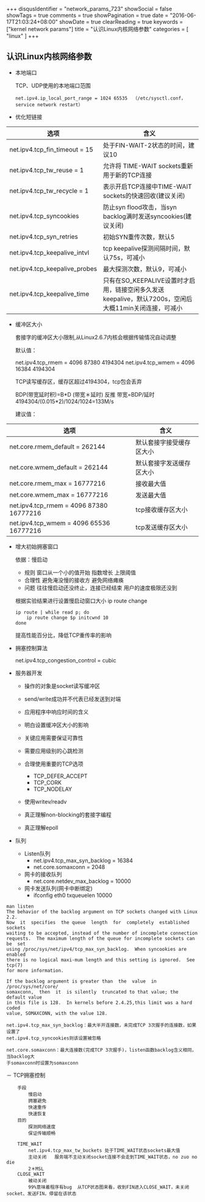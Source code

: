+++
disqusIdentifier = "network_params_723"
showSocial = false
showTags = true
comments = true
showPagination = true
date = "2016-06-17T21:03:24+08:00"
showDate = true
clearReading = true
keywords = ["kernel network params"]
title = "认识Linux内核网络参数"
categories = [ "linux" ]
+++
## 认识Linux内核网络参数
- 本地端口
	
	TCP、UDP使用的本地端口范围
	
	```net.ipv4.ip_local_port_range = 1024 65535  （/etc/sysctl.conf，service network restart）```
	

- 优化短链接

选项|含义
----|----
net.ipv4.tcp_fin_timeout = 15|处于FIN-WAIT-2状态的时间，建议10
net.ipv4.tcp_tw_reuse = 1|允许将 TIME-WAIT sockets重新用于新的TCP连接
net.ipv4.tcp_tw_recycle = 1 |表示开启TCP连接中TIME-WAIT sockets的快速回收(建议关闭)
net.ipv4.tcp_syncookies| 防止syn flood攻击，当syn backlog满时发送syncookies(建议关闭)
net.ipv4.tcp_syn_retries| 初始SYN重传次数，默认5
net.ipv4.tcp_keepalive_intvl|tcp keepalive探测间隔时间，默认75s，可减小
net.ipv4.tcp_keepalive_probes|最大探测次数，默认9，可减小
net.ipv4.tcp_keepalive_time|只有在SO_KEEPALIVE设置时才启用，链接空闲多久发送keepalive，默认7200s，空闲后大概11min关闭连接，可减小
	
	

- 缓冲区大小
	
	套接字的缓冲区大小限制,从Linux2.6.7内核会根据传输情况自动调整
	
	默认值：
	
	net.ipv4.tcp_rmem = 4096 87380 4194304
	net.ipv4.tcp_wmem = 4096 16384 4194304
	
	TCP读写缓存区，缓存区超过4194304，tcp包会丢弃
	
	BDP(带宽延时积)=B*D (带宽＊延时)  反推 带宽=BDP/延时   4194304/(0.015\*2)/1024/1024=133M/s
	
	建议值：
	
选项|含义
----|----
net.core.rmem_default = 262144|默认套接字接受缓存区大小
net.core.wmem_default = 262144|默认套接字发送缓存区大小
net.core.rmem_max = 16777216|接收最大值
net.core.wmem_max = 16777216|发送最大值
net.ipv4.tcp_rmem = 4096 87380 16777216|tcp接收缓存区大小
net.ipv4.tcp_wmem = 4096 65536 16777216|tcp发送缓存区大小

- 增大初始拥塞窗口
	
	依据：慢启动
	
	- 规则
		窗口从一个小的值开始
		指数增长
		上限阈值
	- 合理性
		避免淹没慢的接收方
		避免网络瘫痪
	- 问题
		往往慢启动还没终止，连接已经结束
		用户的速度极限还没到
	
	根据实验结果进行设置慢启动窗口大小 ip route change
	```
	ip route | while read p; do
		ip route change $p initcwnd 10
	done
	```
	
	提高性能百分比，降低TCP重传率的影响

- 拥塞控制算法

	net.ipv4.tcp_congestion_control = cubic

- 服务器开发

	* 操作的对象是socket读写缓冲区
	* send/write成功并不代表已经发送到对端
	* 应用程序中响应时间的含义
	* 明白设置缓冲区大小的影响
	* 关键应用需要保证可靠性
	* 需要应用级别的心跳检测
	
	* 合理使用重要的TCP选项
		* TCP_DEFER_ACCEPT
		* TCP_CORK
		* TCP_NODELAY
	* 使用writev/readv
	* 真正理解non-blocking的套接字编程
	* 真正理解epoll

- 队列
	
	* Listen队列
		* net.ipv4.tcp_max_syn_backlog = 16384 
		* net.core.somaxconn = 2048		
    * 网卡的接收队列
		* net.core.netdev_max_backlog = 10000
	* 网卡发送队列(网卡中断绑定)
		* ifconfig eth0 txqueuelen 10000

```
man listen
The behavior of the backlog argument on TCP sockets changed with Linux 2.2.
Now  it  specifies  the queue  length  for  completely  established sockets 
waiting to be accepted, instead of the number of incomplete connection 
requests.  The maximum length of the queue for incomplete sockets can  be  set 
using /proc/sys/net/ipv4/tcp_max_syn_backlog.  When syncookies are enabled 
there is no logical maxi‐mum length and this setting is ignored.  See tcp(7) 
for more information.

If the backlog argument is greater than  the  value  in  /proc/sys/net/core/
somaxconn,  then  it  is silently  truncated to that value; the default value 
in this file is 128.  In kernels before 2.4.25,this limit was a hard coded 
value, SOMAXCONN, with the value 128.

net.ipv4.tcp_max_syn_backlog：最大半开连接数，未完成TCP 3次握手的连接数，如果设置了
net.ipv4.tcp_syncookies则该设置被忽略

net.core.somaxconn：最大连接数(完成TCP 3次握手)，listen函数backlog含义相同，当backlog大
于somaxconn时设置为somaxconn
```
	
－ TCP拥塞控制
		
		手段
			慢启动
			拥塞避免
			快速重传
			快速恢复
		目的
			探测网络速度
			保证传输顺畅
			
		TIME_WAIT
			net.ipv4.tcp_max_tw_buckets 处于TIME_WAIT状态sockets最大值
			主动关闭   服务端不主动关闭socket连接不会走到TIME_WAIT状态，no zuo no die
			2＊MSL
		CLOSE_WAIT
			被动关闭
			99%意味着程序有bug  从TCP状态图来看，收到FIN进入CLOSE_WAIT，未关闭socket、发送FIN，停留在该状态
